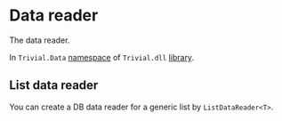 # Data reader

The data reader.

In `Trivial.Data` [namespace](./README) of `Trivial.dll` [library](../README).

## List data reader

You can create a DB data reader for a generic list by `ListDataReader<T>`.
